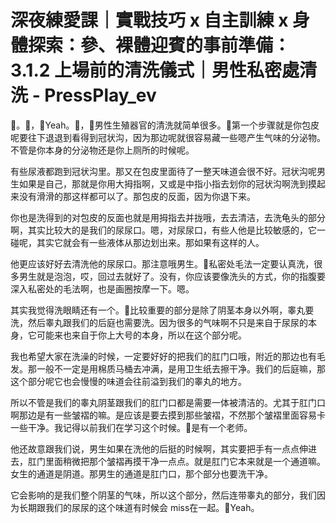 # 深夜練愛課｜實戰技巧 x 自主訓練 x 身體探索：參、裸體迎賓的事前準備：3.1.2 上場前的清洗儀式｜男性私密處清洗 - PressPlay_ev

🎼。🎼，🎼Yeah。🎼，🎼男性生殖器官的清洗就简单很多。🎼第一个步骤就是你包皮呢要往下退退到看得到冠状沟，因为那边呢就很容易藏一些嗯产生气味的分泌物。不管是你本身的分泌物还是你上厕所的时候呢。

有些尿液都跑到冠状沟里。那又在包皮里面待了一整天味道会很不好。冠状沟呢男生如果是自己，那就是你用大拇指啊，又或是中指小指去划你的冠状沟啊洗到摸起来没有滑滑的那这样都可以了。那包皮的反面，因为你退下来。

你也是洗得到的对包皮的反面也就是用拇指去并拢哦，去去清洁，去洗龟头的部分啊，其实比较大的是我们的尿尿口。嗯，对尿尿口，有些人他是比较敏感的，它一碰呢，其实它就会有一些液体从那边划出来。那如果有这样的人。

他更应该好好去清洗他的尿尿口。那注意哦男生。🎼私密处毛法一定要认真洗，很多男生就是泡泡，哎，回过去就好了。没有，你应该要像洗头的方式，你的指腹要深入私密处的毛法啊，也是画圈按摩一下。嗯。

其实我觉得洗眼睛还有一个。🎼比较重要的部分是除了阴茎本身以外啊，睾丸要洗，然后睾丸跟我们的后庭也需要洗。因为很多的气味啊不只是来自于尿尿的本身，它可能来也来自于你上大号的本身，所以在这个部分呢。

我也希望大家在洗澡的时候，一定要好好的把我们的肛门口哦，附近的那边也有毛发。那一般不一定是用棉质马桶去冲满，是用卫生纸去擦干净。我们的后庭嘛，那这个部分呢它也会慢慢的味道会往前溢到我们的睾丸的地方。

所以不管是我们的睾丸阴茎跟我们的肛门口都是需要一体被清洁的。尤其于肛门口啊那边是有一些皱褶的嘛。是应该是要去摸到那些皱褶，不然那个皱褶里面容易卡一些干净。我记得以前我们在学习这个时候。🎼是有一个老师。

他还故意跟我们说，男生如果在洗他的后挺的时候啊，其实要把手有一点点伸进去，肛门里面稍微把那个皱褶再摸干净一点点。就是肛门它本来就是一个通道嘛。女生的通道是阴道。那男生的通道是肛门口，那个部分也要洗干净。

它会影响的是我们整个阴茎的气味，所以这个部分，然后连带睾丸的部分，我们因为长期跟我们的尿尿的这个味道有时候会 miss在一起。🎼Yeah。

